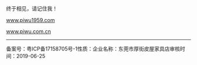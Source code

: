 终于相见，请记住我！

www.piwu1959.com

www.piwu.com.cn

<hr>
备案号：粤ICP备17158705号-1性质：企业名称：东莞市厚街皮屋家具店审核时间：2019-06-25
